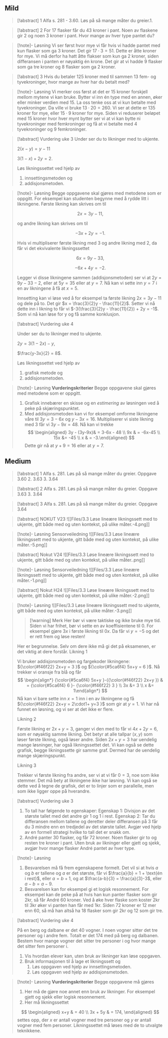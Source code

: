 
## Mild

> [!abstract] 1
> Alfa s. 281 - 3.60. Løs på så mange måter du greier.1. 



> [!abstract] 2
> For 17 flasker får du 43 kroner i pant. Noen av flaskene gir 2 og noen 3 kroner i pant. Hvor mange av hver type pantet du?

> [!note]- Løsning 
> Vi ser først hvor mye vi får hvis vi hadde pantet med kun flasker som ga 3 kroner. Det gir $17\cdot 3 = 51$. Dette er åtte kroner for mye. Vi må derfor ha hatt åtte flakser som kun ga 2 kroner, siden differansen i panten er nøyaktig én krone. Det gir at vi hadde 9 flasker som ga tre kroner og 8 flasker som ga 2 kroner.  

> [!abstract] 3
> Hvis du betaler 125 kroner med til sammen 13 fem- og tyvekroninger, hvor mange av hver har du betalt med?

> [!note]- Løsning 
>  Vi merker oss først at det er 15 kroner forskjell mellom mytene vi kan bruke. Bytter vi inn én type med en annen, øker eller minker verdien med 15. La oss tenke oss at vi kun betalte med tyvekroninger. Da ville vi bruke $13\cdot 20 = 260$. Vi ser at dette er $135$ kroner for mye, eller $15\cdot 9$ kroner for mye. Siden vi reduserer beløpet med 15 kroner hvor hver mynt bytter ser vi at vi kan bytte ni tyvekroninger med femkroninger og få at vi betalte med 4 tyvekroninger og 9 femkroninger.


> [!abstract] Vurdering uke 3
> Under ser du to likninger med to ukjente.
> 
> $2(x - y) = y - 11$
> 
> $3(1 - x) + 2y = 2$.
> 
> Løs likningssettet ved hjelp av
> 1. innsettingsmetoden og
> 2. addisjonsmetoden.

> [!note]- Løsning 
> Begge oppgavene skal gjøres med metodene som er oppgitt. For eksempel kan studenten begynne med å rydde litt i likningene. Første likning kan skrives om til
> 
> $$
> 2x = 3y - 11,
> $$
> 
> og andre likning kan skrives om til
> 
> $$
> -3x+2y = -1.
> $$
> 
> Hvis vi multipliserer første likning med $3$ og andre likning med $2$, da får vi det ekvivalente likningssettet
> 
> $$
> 6x = 9y - 33,
> $$
> 
> $$
> -6x + 4y = -2.
> $$
> 
> Legger vi disse likningene sammen (addisjonsmetoden) ser vi at $2y = 9y-33-2$, eller at $5y = 35$ eller at $y = 7$. Nå kan vi sette inn $y = 7$ i en av likningene å få at $x = 5$.
> 
> Innsetting kan vi løse ved å for eksempel ta første likning $2x = 3y -11$ og dele på to. Det gir $x = \frac{3}{2}y - \frac{11}{2}$. Setter vi nå dette inn i likning to får vi $-3(\frac{3}{2}y - \frac{11}{2}) + 2y = -1$. Som vi nå kan løse for y og få samme konklusjon.



> [!abstract] Vurdering uke 4
> 
> Under ser du to likninger med to ukjente.
> 
> $2y = 3(1-2x) - y$,
> 
> $\frac{y-3x}{2} = 8$.
> 
> Løs likningssettet ved hjelp av
> 1. grafisk metode og
> 2. addisjonsmetoden.


> [!note]- Løsning 
>  **Vurderingskriterier**
>  Begge oppgavene skal gjøres med metodene som er oppgitt.
>  1. Grafisk innebærer en skisse og en *estimering* av løsningen ved å peke på skjæringspunktet.
>  2. Med addisjonsmetoden kan vi for eksempel omforme likningene våre til $3y = 3-6x$ og $y-3x = 16$. Multipliserer vi siste likning med $3$ får vi $3y-9x = 48$. Nå kan vi trekke 
>  $$
>  \begin{aligned} 3y - (3y-9x)& = 3-6x - 48 \\ 9x & = -6x-45 \\ 15x &= -45 \\ x & = -3.\end{aligned}
>  $$
>   Dette gir nå at $y +9 = 16$ eller at $y = 7$.


## Medium

> [!abstract] 1
> Alfa s. 281. Løs på så mange måter du greier.
> Oppgave 3.60
> 2. 3.63
> 3. 3.64

> [!abstract] 2
> Alfa s. 281. Løs på så mange måter du greier.
> Oppgave  3.63
> 3. 3.64

> [!abstract] 3
> Alfa s. 281. Løs på så mange måter du greier.
> Oppgave 3.64

> [!abstract] NOKUT V23
> ![[Files/3.3 Løse lineære likningssett med to ukjente, gitt både med og uten kontekst, på ulike måter.-4.png]]

> [!note]- Løsning 
> Sensorveiledning
> ![[Files/3.3 Løse lineære likningssett med to ukjente, gitt både med og uten kontekst, på ulike måter.-5.png]]



> [!abstract] Nokut V24
> ![[Files/3.3 Løse lineære likningssett med to ukjente, gitt både med og uten kontekst, på ulike måter..png]]


> [!note]- Løsning 
> Sensorveiledning
> ![[Files/3.3 Løse lineære likningssett med to ukjente, gitt både med og uten kontekst, på ulike måter.-1.png]]


> [!abstract] Nokut H24
> ![[Files/3.3 Løse lineære likningssett med to ukjente, gitt både med og uten kontekst, på ulike måter.-2.png]]


> [!note]- Løsning 
> ![[Files/3.3 Løse lineære likningssett med to ukjente, gitt både med og uten kontekst, på ulike måter.-3.png]]
> 
> > [!warning] Merk 
> > Her bør vi være taktiske og ikke bruke mye tid. Siden vi har frihet, bør vi sette en av koeffisientene til 0. For eksempel gjøre $3x$ i første likning til $0x$. Da får vi $y=-5$ og det er rett frem og løse resten! 
> 
> Her er begrunnelse. Selv om dere ikke må gi det på eksamenen, er det viktig at dere forstår.
> Likning 1
> 
> Vi bruker addisjonsmetoden og fargekoder likningene: ${\color{#f46f22} 2x+y = 3 }$ og ${\color{#5ca6f4} 5x+y = 6 }$. Nå trekker vi oransje fra blå og får
> $$
> \begin{align*} {\color{#5ca6f4} 5x+y }-({\color{#f46f22} 2x+y }) & = {\color{#5ca6f4} 6 }- {\color{#f46f22} 3 }     \\  3x   &= 3 \\ x &= 1\end{align*} 
> $$
> Nå kan vi bare sette inn $x=1$ inn i en av likningene og få ${\color{#f46f22} 2x+y = 2\cdot1+ y=3 }$ som gir at $y = 1$. Vi har nå funnet en løsning, og vi ser at det ikke er flere.
> 
> Likning 2
> 
> Første likning er $2x+y = 3$, ganger vi den med to får vi $4x+2y = 6$, som er nøyaktig samme likning. Det betyr at alle tallpar $(x,y)$ som løser første likning, også løser andre. Siden $2x+y=3$ har uendelig mange løsninger, har også likningssettet det. Vi kan også se dette grafisk, begge likningssette gir samme graf. Dermed har de uendelig mange skjæringspunkt. 
> 
> Likning 3
> 
> Trekker vi første likning fra andre, ser vi at vi får $0 = 3$, noe som ikke stemmer. Det må bety at likningene ikke har løsning. Vi kan også se dette ved å tegne de grafisk, det er to linjer som er parallelle, men som ikke ligger oppe på hverandre. 





> [!abstract] Vurdering uke 3
> 1. To tall har følgende to egenskaper: Egenskap 1: Divisjon av det største tallet med det andre gir $1$ og $1$ i rest. Egenskap 2: Tar du differansen mellom tallene og deretter deler differansen på 3 får du 3 mindre enn en tredjedel av det største tallet. Avgjør ved hjelp av en formell strategi hvilke to tall det er snakk om.
> 2. André panter $30$ flasker, og får $72$ kroner. Noen flasker gir to og resten tre kroner i pant. Uten bruk av likninger eller gjett og sjekk, avgjør hvor mange flasker André pantet av hver type.


> [!note]- Løsning 
> 1. Besvarelsen må få frem egenskapene formelt. Det vil si at hvis $a$ og $b$ er tallene og $a$ er det største, får vi $\frac{a}{b} = 1 + \text{én i rest}$, eller $a = b+ 1$, og at $\frac{a-b}{3} = \frac{a}{3}-3$, eller $a-b =a- 9$.
> 2. Besvarelsen kan for eksempel gi et logisk resonnement. For eksempel kan de peke på at hvis han kun panter flasker som gir $2$kr, så får André $60$ kroner. Ved å øke hver flaske som koster $2$kr til $3$kr øker vi panten han får med $1$kr. Siden $72$ kroner er $12$ mer enn $60$, så må han altså ha $18$ flasker som gir $2$kr og $12$ som gir tre.



> [!abstract] Vurdering uke 4
> 
> På en berg og dalbane er det 40 vogner. I noen vogner sitter det tre personer og i andre fem. Totalt er det 174 med på berg og dalbanen. Bestem hvor mange vogner det sitter tre personer i og hvor mange det sitter fem personer i.
>   1. Vis hvordan elever kan, uten bruk av likninger kan løse oppgaven.
>   2. Bruk informasjonen til å lage et likningssett og
>       1.  Løs oppgaven ved hjelp av innsettingsmetoden.
>       2. Løs oppgaven ved hjelp av addisjonsmetoden.



> [!note]- Løsning 
>  **Vurderingskriterier**
>  Begge oppgavene må gjøres
>  1. Her må de gjøre noe annet enn bruk av likninger. For eksempel gjett og sjekk eller logisk resonnement.
>  2. Her må likningssettet  
>  
>  $$
>  \begin{aligned}
>  x+y & = 40
>  \\
>  3x + 5y & = 174,
>  \end{aligned}
>  $$
>  settes opp, der $x$ er antall vogner med tre personer og $y$ er antall vogner med fem personer. Likningssettet må løses med de to utvalgte teknikkene.

<br>
